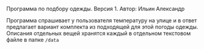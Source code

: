 Программа по подбору одежды. Версия 1. Автор: Ильин Александр

Программа спрашивает у пользователя температуру на улице и в ответ предлагает вариант комплекта из подходящей для этой погоды одежды. Описания отдельных вещей хранятся каждый в отдельном текстовом файле в папке `/data`